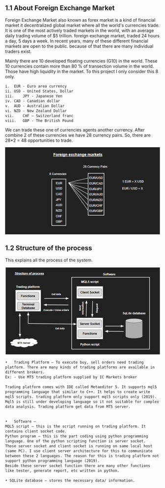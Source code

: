 ## 1.1 About Foreign Exchange Market

  Foreign Exchange Market also known as forex market is a kind of financial market it decentralized global market where all the world's currencies trade. It is one of the most actively traded markets in the world, with an average daily trading volume of $5 trillion. foreign exchange market, traded 24 hours a day, 5 days a week. In recent years, many of these different financial markets are open to the public. because of that there are many individual traders exist. 

  Mainly there are 10 developed floating currencies (G10) in the world. These 10 currencies contain more than 80 % of transection volume in the world. Those have high liquidity in the market. To this project I only consider this 8 only. 

    i.	EUR - Euro area currency
    ii.	USD - United States, Dollar
    iii.	JPY - Japanese Yen
    iv.	CAD - Canadian dollar
    v.	AUD - Australian Dollar
    vi.	NZD - New Zealand Dollar
    vii.	CHF – Switzerland franc
    viii.	GBP - The British Pound

  We can trade these one of currencies agents another currency. After combine 2 of these currencies we have 28 currency pairs.  So, there are 28*2 = 48 opportunities to trade. 

![](images/28_pairs.PNG)






## 1.2 Structure of the process

This explains all the process of the system.

![](images/structure_of_process.PNG)

    •	Trading Platform – To execute buy, sell orders need trading platform. There are many kinds of trading platforms are available in different brokers. 
    Ex: - Use MT5 trading platform supplied by IC Markets broker

    Trading platform comes with IDE called Metaediter 5. It supports mql5 programming language that similar to C++. It helps to create write mql5 scripts. trading platform only support mql5 scripts only (2019). Mql5 is still under developing language so it not suitable for complex data analysis. Trading platform get data from MT5 server.


    •	Software – 
    MQL5 script – this is the script running on trading platform. It contains client socket code. 
    Python program – this is the part coding using python programming language. One of the python scripting function is server socket.
    Those server socket and client socket is running on same local host (same PC). I use client server architecture for this to communicate between these 2 languages. The reason for this is trading platform not support python programming language (2019). 
    Beside these server socket function there are many other functions like tester, generate report, etc written in python. 

    • SQLite database – stores the necessary data/ information.







